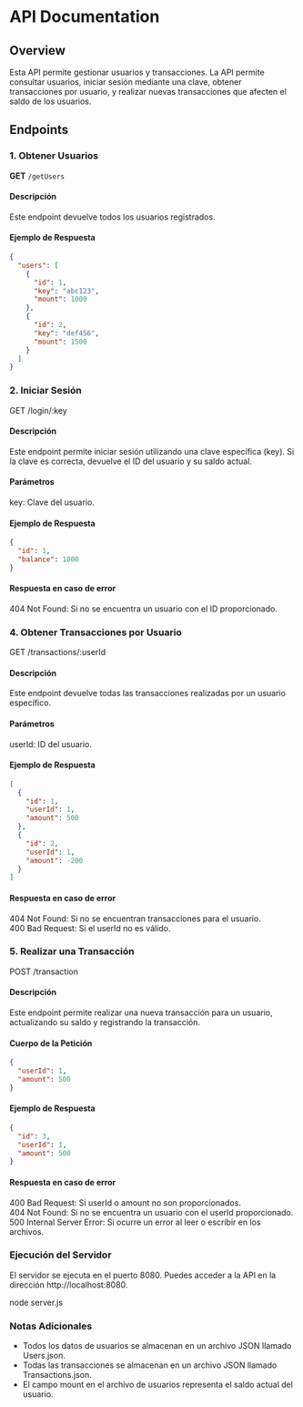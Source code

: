 # API Documentation

## Overview
Esta API permite gestionar usuarios y transacciones. La API permite consultar usuarios, iniciar sesión mediante una clave, obtener transacciones por usuario, y realizar nuevas transacciones que afecten el saldo de los usuarios.

## Endpoints

### 1. Obtener Usuarios
**GET** `/getUsers`

#### Descripción
Este endpoint devuelve todos los usuarios registrados.

#### Ejemplo de Respuesta
``` json
{
  "users": [
    {
      "id": 1,
      "key": "abc123",
      "mount": 1000
    },
    {
      "id": 2,
      "key": "def456",
      "mount": 1500
    }
  ]
}
```
### 2. Iniciar Sesión
GET /login/:key

#### Descripción
Este endpoint permite iniciar sesión utilizando una clave específica (key). Si la clave es correcta, devuelve el ID del usuario y su saldo actual.

#### Parámetros
key: Clave del usuario.
#### Ejemplo de Respuesta
``` json
{
  "id": 1,
  "balance": 1000
}
```

#### Respuesta en caso de error
404 Not Found: Si no se encuentra un usuario con el ID proporcionado.

### 4. Obtener Transacciones por Usuario
GET /transactions/:userId

#### Descripción
Este endpoint devuelve todas las transacciones realizadas por un usuario específico.

#### Parámetros
userId: ID del usuario.
#### Ejemplo de Respuesta
``` json
[
  {
    "id": 1,
    "userId": 1,
    "amount": 500
  },
  {
    "id": 2,
    "userId": 1,
    "amount": -200
  }
]
```
#### Respuesta en caso de error
404 Not Found: Si no se encuentran transacciones para el usuario.<br>
400 Bad Request: Si el userId no es válido.

### 5. Realizar una Transacción
POST /transaction

#### Descripción
Este endpoint permite realizar una nueva transacción para un usuario, actualizando su saldo y registrando la transacción.

#### Cuerpo de la Petición
``` json
{
  "userId": 1,
  "amount": 500
}
```
#### Ejemplo de Respuesta
``` json
{
  "id": 3,
  "userId": 1,
  "amount": 500
}
```

#### Respuesta en caso de error
400 Bad Request: Si userId o amount no son proporcionados.<br>
404 Not Found: Si no se encuentra un usuario con el userId proporcionado.<br>
500 Internal Server Error: Si ocurre un error al leer o escribir en los archivos.

### Ejecución del Servidor
El servidor se ejecuta en el puerto 8080. Puedes acceder a la API en la dirección http://localhost:8080.

node server.js

### Notas Adicionales
* Todos los datos de usuarios se almacenan en un archivo JSON llamado Users.json.
* Todas las transacciones se almacenan en un archivo JSON llamado Transactions.json.
* El campo mount en el archivo de usuarios representa el saldo actual del usuario.
